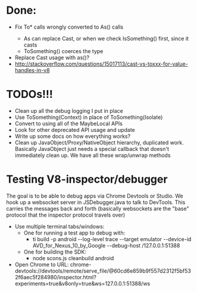 Done:
======
- Fix To* calls wrongly converted to As<T>() calls
	- As<T> can replace Cast, or when we check IsSomething() first, since it casts
	- ToSomething() coerces the type
- Replace Cast usage with as<T>()?
- http://stackoverflow.com/questions/15017113/cast-vs-toxxx-for-value-handles-in-v8

TODOs!!!
=====
- Clean up all the debug logging I put in place
- Use ToSomething(Context) in place of ToSomething(Isolate)
- Convert to using all of the MaybeLocal<T> APIs
- Look for other deprecated API usage and update
- Write up some docs on how everything works?
- Clean up JavaObject/Proxy/NativeObject hierarchy, duplicated work. Basically JavaObject just needs a special callback that doesn't immediately clean up. We have all these wrap/unwrap methods


Testing V8-inspector/debugger
========
The goal is to be able to debug apps via Chrome Devtools or Studio.
We hook up a websocket server in JSDebugger.java to talk to DevTools. This carries the messages back and forth (basically websockets are the "base" protocol that the inspector protocol travels over)

- Use multiple terminal tabs/windows:
	- One for running a test app to debug with:
		- ti build -p android --log-level trace --target emulator --device-id AVD_for_Nexus_10_by_Google --debug-host /127.0.0.1:51388
	- One for building the SDK:
		- node scons.js cleanbuild android
- Open Chrome to URL: chrome-devtools://devtools/remote/serve_file/@60cd6e859b9f557d2312f5bf532f6aec5f284980/inspector.html?experiments=true&v8only=true&ws=127.0.0.1:51388/ws
